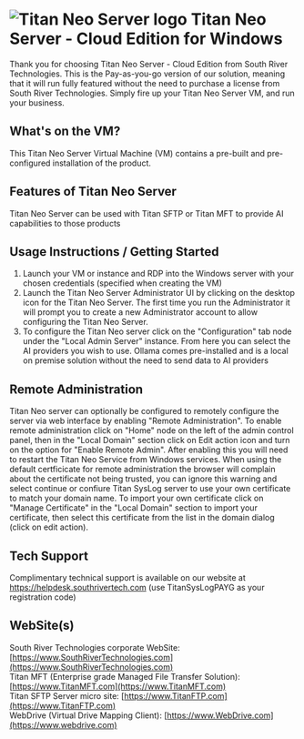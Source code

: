# <img src="https://srtcdnstorage.blob.core.windows.net/software/nextgen/slserver/titansyslog48.png" alt="Titan Neo Server logo"> Titan Neo Server - Cloud Edition for Windows </img>

Thank you for choosing Titan Neo Server - Cloud Edition from South River Technologies. This is the Pay-as-you-go version of our solution, meaning that it will run fully featured without the need to purchase a license from South River Technologies. Simply fire up your Titan Neo Server VM, and run your business.

## What's on the VM?

This Titan Neo Server Virtual Machine (VM) contains a pre-built and pre-configured installation of the product.

## Features of Titan Neo Server

Titan Neo Server can be used with Titan SFTP or Titan MFT to provide AI capabilities to those products

## Usage Instructions / Getting Started 

1. Launch your VM or instance and RDP into the Windows server with your chosen credentials (specified when creating the VM)
2. Launch the Titan Neo Server Administrator UI by clicking on the desktop icon for the Titan Neo Server. The first time you run the Administrator it will prompt you to create a new Administrator account to allow configuring the Titan Neo Server.
3. To configure the Titan Neo server click on the "Configuration" tab node under the "Local Admin Server" instance. From here you can select the AI providers you wish to use. Ollama comes pre-installed and is a local on premise solution without the need to send data to AI providers

## Remote Administration

Titan Neo server can optionally be configured to remotely configure the server via web interface by enabling "Remote Administration". To enable remote administration click on "Home" node on the left of the admin control panel, then in the "Local Domain" section click on Edit action icon and turn on the option for "Enable Remote Admin". After enabling this you will need to restart the Titan Neo Service from Windows services. When using the default certficicate for remote administration the browser will complain about the certificate not being trusted, you can ignore this warning and select continue or confiure Titan SysLog server to use your own certificate to match your domain name. To import your own certificate click on "Manage Certificate" in the "Local Domain" section to import your certificate, then select this certificate from the list in the domain dialog (click on edit action).

## Tech Support

Complimentary technical support is available on our website at https://helpdesk.southrivertech.com (use TitanSysLogPAYG as your registration code)

## WebSite(s)

South River Technologies corporate WebSite:  [https://www.SouthRiverTechnologies.com](https://www.SouthRiverTechnologies.com)<br/>
Titan MFT (Enterprise grade Managed File Transfer Solution): [https://www.TitanMFT.com](https://www.TitanMFT.com)<br/>
Titan SFTP Server micro site: [https://www.TitanFTP.com](https://www.TitanFTP.com)<br/>
WebDrive (Virtual Drive Mapping Client): [https://www.WebDrive.com](https://www.webdrive.com)<br/>

